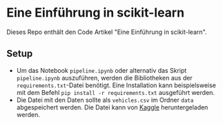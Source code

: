 # Eine Einführung in scikit-learn
Dieses Repo enthält den Code  Artikel "Eine Einführung in scikit-learn".

## Setup
- Um das Notebook `pipeline.ipynb` oder alternativ das Skript `pipeline.ipynb` auszuführen, werden die Bibliotheken aus der `requirements.txt`-Datei benötigt. Eine Installation kann beispielsweise mit dem Befehl `pip install -r requirements.txt` ausgeführt werden.
- Die Datei mit den Daten sollte als `vehicles.csv` im Ordner `data` abgespeichert werden. Die Datei kann von [Kaggle](https://www.kaggle.com/datasets/austinreese/craigslist-carstrucks-data) heruntergeladen werden.
